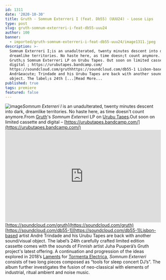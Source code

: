 ```yaml
---
id: 1311
date: '2020-10-30'
title: Gruth - Somnum Exterreri I (feat. Db55) (UUU24) - Loose Lips
type: post
slug: gruth-somnum-exterreri-i-feat-db55-uuu24
author: 100
banner:
  - imported/gruth-somnum-exterreri-i-feat-db55-uuu24/image1311.jpeg
description: >-
  Somnum Exterreri I;is an unadulterated, twenty minutes descent into dark,
  dreamlike territories. No haste here, as time doesn;t count anymore. From
  Gruth;s Somnum Exterreri LP on Urubu Tapes. Out soon on limited cassette and
  digital ; https://urubutapes.bandcamp.com/
  https://soundcloud.com/gruthhttps://soundcloud.com/db55-1 Lisbon-based artist
  Andr&eacute; Trindade and his Urubu Tapes are back with another sound/visual
  object. The label;s 24th [...]Read More...
published: true
tags: premiere
featured: false
---
```

![image](../imported/gruth-somnum-exterreri-i-feat-db55-uuu24/image1311.jpeg)_Somnum Exterreri I_ is an unadulterated, twenty minutes descent into dark, dreamlike territories. No haste here, as time doesn't count anymore.From [Gruth](https://gruth.bandcamp.com/)'s _Somnum Exterreri_ LP on [Urubu Tapes](https://urubutapes.bandcamp.com/).Out soon on limited cassette and digital – [https://urubutapes.bandcamp.com/](https://urubutapes.bandcamp.com/)<iframe width='100%' height='300' scrolling='no' frameborder='no' allow='autoplay' src='https://w.soundcloud.com/player/?url=https%3A//api.soundcloud.com/tracks/920431393&color=%23ff5500&auto_play=false&hide_related=false&show_comments=true&show_user=true&show_reposts=false&show_teaser=true'></iframe>[https://soundcloud.com/gruth](https://soundcloud.com/gruth)  
[https://soundcloud.com/db55-1](https://soundcloud.com/db55-1)Lisbon-based artist André Trindade and his Urubu Tapes are back with another sound/visual object. The label’s 24th carefully crafted limited edition cassette comes with the sounds of Finnish artist Juha Puuperä’s Gruth project's latest offering. A continuation and progression of the ideas explored in 2018’s [Laments](https://gruth.bandcamp.com/album/laments) for [Tormenta Electrica](https://tormentaelectrica.bandcamp.com/), _Somnum Exterreri_ consists of two long pieces composed as “tools for sleep concert DJ’s”. The album further investigates the fusion of neo-classical with elements of industrial, ritual ambient and noise music.